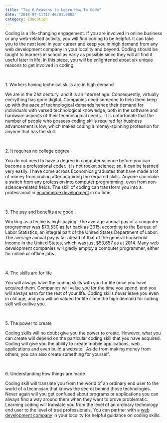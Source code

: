 ```yaml
---
title: "Top 6 Reasons to Learn How To Code"
date: "2018-07-11T17:46:01.000Z"
category: Education
---
```


Coding is a life-changing engagement. If you are involved in online business or any web-related activity, you will find coding to be helpful. It can take you to the next level in your career and keep you in high demand from any web development company in your locality and beyond. Coding should be taught to learners in school as early as possible since they will all find it useful later in life. In this piece, you will be enlightened about six unique reasons to get involved in coding.

<br/>

<title-4>1. Workers having technical skills are in high demand</title-4>

We are in the 21st century, and it is an internet age. Consequently, virtually everything has gone digital. Companies need someone to help them keep up with the pace of technological demands hence their demand for individuals with versed technological knowledge, both in the software and hardware aspects of their technological needs.  It is unfortunate that the number of people who possess coding skills required for business advancement is low, which makes coding a money-spinning profession for anyone that has the skill.

<br/>

<title-4>2. It requires no college degree</title-4>

You do not need to have a degree in computer science before you can become a professional coder. It is not rocket science; so, it can be learned very easily. I have come across Economics graduates that have made a lot of money from coding after acquiring the required skills. Anyone can make a switch from any profession into computer programming, even from non-science-related fields. The skill of coding can transform you into a professional in [ecommerce development](http://progostech.com/ecommerce-development/) in no time.

<br/>

<title-4>3. The pay and benefits are good</title-4>

Working as a techie is high-paying. The average annual pay of a computer programmer was $79,530 as far back as 2015, according to the Bureau of Labor Statistics, an integral part of the United States Department of Labor. The average annual pay is far ahead of that of the general household income in the United States, which was just $53,657 as at 2014. Many web development companies will gladly employ a computer programmer, either for online or offline jobs.

<br/>

<title-4>4. The skills are for life</title-4>

You will always have the coding skills with you for life once you have acquired them. Companies will value you for the time you spend, and you will always earn for the rest of your life. Coding skills never leave you even in old age, and you will be valued for life since the high demand for coding skill will outlive you.

<br/>

<title-4>5. The power to create</title-4>

Coding skills will no doubt give you the power to create. However, what you can create will depend on the particular coding skill that you have acquired. Coding will give you the ability to create mobile applications, web applications and even build a website.  Aside from making money from others, you can also create something for yourself.

<br/>

<title-4>6. Understanding how things are made</title-4>

Coding skill will translate you from the world of an ordinary end user to the world of a technician that knows the secret behind those technologies. Never again will you get confused about programs or applications you can always find a way around them when they want to prove problematic. Learning coding will translate you from the level of an ordinary technology end user to the level of true professionals. You can partner with a [web development company](http://progostech.com/web-development/) in your locality for helpful guidance on coding skills.
